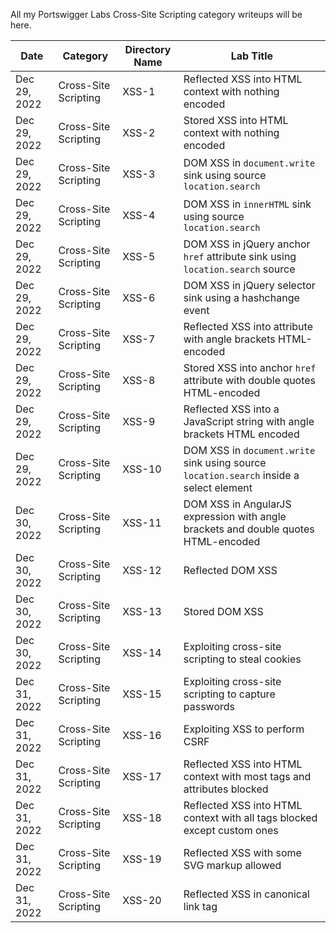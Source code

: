 All my Portswigger Labs Cross-Site Scripting category writeups will be here.

Date	 	  | Category                       | Directory Name     | Lab Title
--------------|--------------------------------|--------------------|----------------------
Dec 29, 2022  | Cross-Site Scripting           | XSS-1              | Reflected XSS into HTML context with nothing encoded
Dec 29, 2022  | Cross-Site Scripting           | XSS-2              | Stored XSS into HTML context with nothing encoded
Dec 29, 2022  | Cross-Site Scripting           | XSS-3              | DOM XSS in `document.write` sink using source `location.search`
Dec 29, 2022  | Cross-Site Scripting           | XSS-4              | DOM XSS in `innerHTML` sink using source `location.search`
Dec 29, 2022  | Cross-Site Scripting           | XSS-5              | DOM XSS in jQuery anchor `href` attribute sink using `location.search` source
Dec 29, 2022  | Cross-Site Scripting           | XSS-6              | DOM XSS in jQuery selector sink using a hashchange event
Dec 29, 2022  | Cross-Site Scripting           | XSS-7              | Reflected XSS into attribute with angle brackets HTML-encoded
Dec 29, 2022  | Cross-Site Scripting           | XSS-8              | Stored XSS into anchor `href` attribute with double quotes HTML-encoded
Dec 29, 2022  | Cross-Site Scripting           | XSS-9              | Reflected XSS into a JavaScript string with angle brackets HTML encoded
Dec 29, 2022  | Cross-Site Scripting           | XSS-10             | DOM XSS in `document.write` sink using source `location.search` inside a select element
Dec 30, 2022  | Cross-Site Scripting           | XSS-11             | DOM XSS in AngularJS expression with angle brackets and double quotes HTML-encoded
Dec 30, 2022  | Cross-Site Scripting           | XSS-12             | Reflected DOM XSS
Dec 30, 2022  | Cross-Site Scripting           | XSS-13             | Stored DOM XSS
Dec 30, 2022  | Cross-Site Scripting           | XSS-14             | Exploiting cross-site scripting to steal cookies
Dec 31, 2022  | Cross-Site Scripting           | XSS-15             | Exploiting cross-site scripting to capture passwords
Dec 31, 2022  | Cross-Site Scripting           | XSS-16             | Exploiting XSS to perform CSRF
Dec 31, 2022  | Cross-Site Scripting           | XSS-17             | Reflected XSS into HTML context with most tags and attributes blocked
Dec 31, 2022  | Cross-Site Scripting           | XSS-18             | Reflected XSS into HTML context with all tags blocked except custom ones
Dec 31, 2022  | Cross-Site Scripting           | XSS-19             | Reflected XSS with some SVG markup allowed
Dec 31, 2022  | Cross-Site Scripting           | XSS-20             | Reflected XSS in canonical link tag